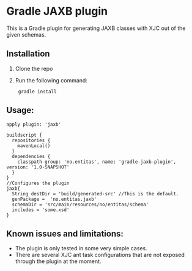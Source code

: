 Gradle JAXB plugin
==================

This is a Gradle plugin for generating JAXB classes with XJC out of the given schemas.

Installation 
------------
1. Clone the repo
2. Run the following command:

        gradle install

Usage:  
------

    apply plugin: 'jaxb'

    buildscript {
      repositories {
        mavenLocal()
      }
      dependencies {
        classpath group: 'no.entitas', name: 'gradle-jaxb-plugin', version: '1.0-SNAPSHOT'
      }
    }
    //Configures the plugin
    jaxb{
      String destDir = 'build/generated-src' //This is the default.
      genPackage =  'no.entitas.jaxb'
      schemaDir = 'src/main/resources/no/entitas/schema'
      includes = 'some.xsd'
    }

Known issues and limitations:  
----------------------------
* The plugin is only tested in some very simple cases.   
* There are several XJC ant task configurations that are not exposed through the plugin at the moment.